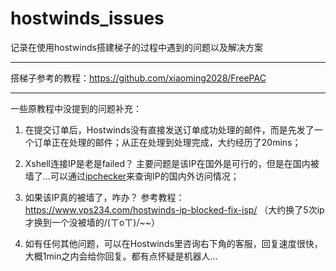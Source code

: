 # hostwinds_issues
记录在使用hostwinds搭建梯子的过程中遇到的问题以及解决方案

---

搭梯子参考的教程：https://github.com/xiaoming2028/FreePAC

---

一些原教程中没提到的问题补充：

1. 在提交订单后，Hostwinds没有直接发送订单成功处理的邮件，而是先发了一个订单正在处理的邮件；从正在处理到处理完成，大约经历了20mins；

2. Xshell连接IP是老是failed？
  主要问题是该IP在国外是可行的，但是在国内被墙了...可以通过[ipchecker](https://www.vps234.com/ipchecker/)来查询IP的国内外访问情况；
  
3. 如果该IP真的被墙了，咋办？
  参考教程：https://www.vps234.com/hostwinds-ip-blocked-fix-isp/
  （大约换了5次ip才换到一个没被墙的/(ㄒoㄒ)/~~）

4. 如有任何其他问题，可以在Hostwinds里咨询右下角的客服，回复速度很快，大概1min之内会给你回复。都有点怀疑是机器人...
